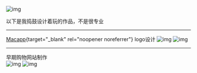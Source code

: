 ![img](https://cn.mcecy.com/image/20230401/bd42de2726075c84f5c44297f93cf221.png)

以下是我捣鼓设计着玩的作品，不是很专业  
***
[Macapp](https://macapp.org.cn/){target="_blank" rel="noopener noreferrer"} logo设计
![img](https://cn.mcecy.com/image/20230401/219682aee80dbf42ac2fd6931a719d7b.jpeg)
![img](https://cn.mcecy.com/image/20230401/06fcb3be6f1688dab454cb92e39613cc.png)

***
早期购物网站制作  
![img](https://cn.mcecy.com/image/20230402/574c2334f9dfc5f88395acebfc630c23.png)
![img](https://cn.mcecy.com/image/20230402/8319a9373ecb7a0319f3d8b036bb412b.png)